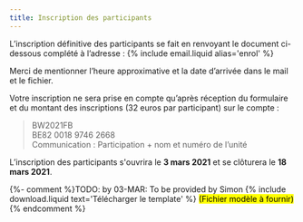 ```yaml
---
title: Inscription des participants
---
```

L’inscription définitive des participants se fait en renvoyant le document ci-dessous complété à l’adresse :
{% include email.liquid alias='enrol' %}

Merci de mentionner l’heure approximative et la date d’arrivée dans le mail et le fichier.

Votre inscription ne sera prise en compte qu’après réception du formulaire et du montant des inscriptions
(32 euros par participant) sur le compte :

> BW2021FB  
> BE82 0018 9746 2668  
> Communication : Participation + nom et numéro de l’unité

L’inscription des participants s'ouvrira le **3 mars 2021** et se clôturera le **18 mars 2021**.

{%- comment %}TODO: by 03-MAR: To be provided by Simon
{% include download.liquid text='Télécharger le template' %}
<mark>(Fichier modèle à fournir)</mark>
{% endcomment %}
